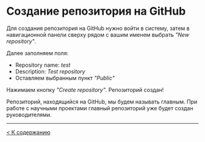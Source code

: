 # Создание репозитория на GitHub

Для создания репозитория на GitHub нужно войти в систему, затем в навигационной панели сверху рядом с вашим именем выбрать *"New repository"*. 

Далее заполняем поля: 
* Repository name: *test* 
* Description: *Test repository*
* Оставляем выбранным пункт *"Public"*

Нажимаем кнопку *"Create repository"*. Репозиторий создан!

Репозиторий, находящийся на GitHub, мы будем называть главным. При работе с научными проектами главный репозиторий уже будет создан руководителями.

--- 

[< К содержанию](./README.md)